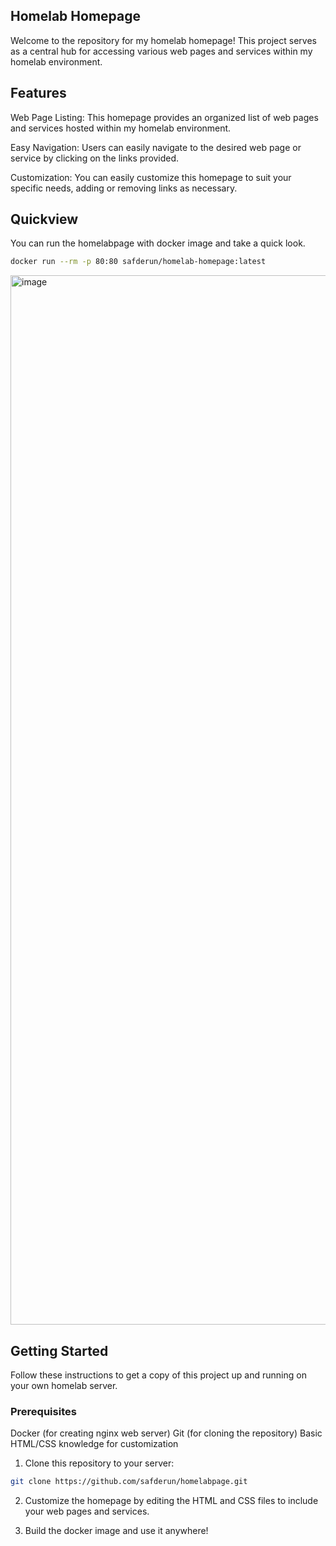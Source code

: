 ## Homelab Homepage

Welcome to the repository for my homelab homepage!
This project serves as a central hub for accessing various web pages and services within my homelab environment.

## Features

Web Page Listing: This homepage provides an organized list of web pages and services hosted within my homelab environment.

Easy Navigation: Users can easily navigate to the desired web page or service by clicking on the links provided.

Customization: You can easily customize this homepage to suit your specific needs, adding or removing links as necessary.

## Quickview

You can run the homelabpage with docker image and take a quick look.

```bash
docker run --rm -p 80:80 safderun/homelab-homepage:latest
```

<img width="1679" alt="image" src="https://github.com/safderun/homelabpage/assets/58513283/4c5702f5-dae3-43a1-9c77-2639c23026bc">

## Getting Started

Follow these instructions to get a copy of this project up and running on your own homelab server.

### Prerequisites

Docker (for creating nginx web server)
Git (for cloning the repository)
Basic HTML/CSS knowledge for customization

1. Clone this repository to your server:

```bash
git clone https://github.com/safderun/homelabpage.git
```

2. Customize the homepage by editing the HTML and CSS files to include your web pages and services.

3. Build the docker image and use it anywhere!
